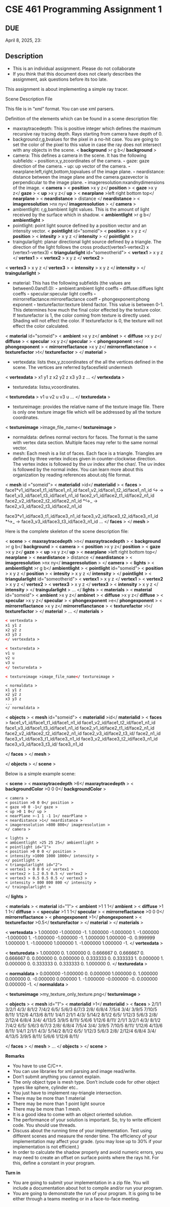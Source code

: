# CSE 461 Programming Assignment 1

## DUE

April 8, 2025, 23:

## Description

- This is an individual assignment. Please do not collaborate
- If you think that this document does not clearly describes the assignment, ask questions before its too late.

This assignment is about implementing a simple ray tracer.

Scene Description File

This file is in “xml” format. You can use xml parsers.

Definition of the elements which can be found in a scene description file:

- maxraytracedepth: This is positive integer which defines the maximum recursive ray tracing depth. Rays
  starting from camera have depth of 0.
- background:r,g,bvalues for the pixel in a no-hit case. You are going to set the color of the pixel to this
  value in case the ray does not intersect with any objects in the scene.
  < **background** >r g b</ **background** >
- camera: This defines a camera in the scene. It has the following subfields:
  **-** position:x,y,zcoordinates of the camera.
  **-** gaze: gaze direction of the camera.
  **-** up: up vector of the camera.
  **-** nearplane:left,right,bottom,topvalues of the image plane.
  **-** neardistance: distance between the image plane and the camera.gazevector is perpendicular to the
  image plane.
  **-** imageresolution:nxandnydimensions of the image.
  < **camera** >
  < **position** >x y z</ **position** >
  < **gaze** >x y z</ **gaze** >
  < **up** >x y z</ **up** >
  < **nearplane** >left right bottom top</ **nearplane** >
  < **neardistance** > distance </ **neardistance** >
  < **imageresolution** >nx ny</ **imageresolution** >
  </ **camera** >
- ambientlight: r,g,bambient light values. This is the amount of light received by the surface which in
  shadow.
  < **ambientlight** >r g b</ **ambientlight** >
- pointlight: point light source defined by a position vector and an intensity vector.
  < **pointlight** id="someid">
  < **position** > x y z </ **position** >
  < **intesity** > x y z </ **intensity** >
  </ **pointlight** >
- traingularlight: planar directional light source defined by a triangle. The direction of the light follows the
  cross product(vertex1-vertex2) x (vertex1-vertex3)
  < **triangularlight** id="someotherid">
  < **vertex1** > x y z </ **vertex1** >
  < **vertex2** > x y z </ **vertex2** >

< **vertex3** > x y z </ **vertex3** >
< **intensity** > x y z </ **intensity** >
</ **traingularlight** >

- material: This has the following subfields (the values are between0.0and1.0):
  **-** ambient:ambient light coeffs
  **-** diffuse:diffues light coeffs
  **-** specular:specular light coeffs
  **-** mirrorreflactance:mirroreflactance coeff
  **-** phongexponent:phong exponent
  **-** texturefactor:texture blend factor. This value is between 0-1. This determines how much the final
  color effected by the texture color. If texturefactor is 1, the color coming from texture is directly used.
  Shading will not effect the color. If texturefactor is 0, the texture will not effect the color calculated.

< **material** id="someid">
< **ambient** >x y z</ **ambinet** >
< **diffuse** >x y z</ **diffuse** >
< **specular** >x y z</ **specular** >
< **phongexponent** >e</ **phongexponent** >
< **mirrorreflactance** >x y z</ **mirrorreflanctance** >
< **texturefactor** >t</ **texturefactor** >
</ **material** >

- vertexdata: lists thex,y,zcoordinates of the all the vertices defined in the scene. The vertices are referred
  byfacesfield undermesh

< **vertexdata** >
x1 y1 z
x2 y2 z
x3 y3 z
...
</ **vertexdata** >

- texturedata: listsu,vcoordinates.

< **texturedata** >
v1 u
v2 u
v3 u
...
</ **texturedata** >

- textureimage: provides the relative name of the texture image file. There is only one texture image file which
  will be addressed by all the texture coordinates.

< **textureimage** >image_file_name</ **textureimage** >

- normaldata: defines normal vectors for faces. The format is the same with vertex data section. Multiple faces
  may refer to the same normal vector.
- mesh: Each mesh is a list of faces. Each face is a triangle. Triangles are defined by three vertex indices given
  in counter-clockwise direction. The vertex index is followed by the uv index after the char/. The uv index is
  followed by the normal index. You can learn more about this organization by reading references about.obj
  file format.

< **mesh** id ="someid">
< **materialid** >id</ **materialid** >
< **faces** >
face1*v1_id/face1_t1_id/face1_n1_id face1_v2_id/face1_t2_id/face1_n1_id
*↪* → face1_v3_id/face1_t3_id/face1_n1_id
face2_v1_id/face2_t1_id/face2_n1_id face2_v2_id/face2_t2_id/face2_n1_id
*↪\_ → face2_v3_id/face2_t3_id/face2_n1_id

face3*v1_id/face3_t1_id/face3_n1_id face3_v2_id/face3_t2_id/face3_n1_id
*↪\_ → face3_v3_id/face3_t3_id/face3_n1_id
...
</ **faces** >
</ **mesh** >

Here is the complete skeleton of the scene description file:

< **scene** >
< **maxraytracedepth** >n</ **maxraytracedepth** >
< **background** >r g b</ **background** >
< **camera** >
< **position** >x y z</ **position** >
< **gaze** >x y z</ **gaze** >
< **up** >x y z</ **up** >
< **nearplane** >left right bottom top</ **nearplane** >
< **neardistance** > distance </ **neardistance** >
< **imageresolution** >nx ny</ **imageresolution** >
</ **camera** >
< **lights** >
< **ambientlight** >r g b</ **ambientlight** >
< **pointlight** id="someid">
< **position** > x y z </ **position** >
< **intesity** > x y z </ **intensity** >
</ **pointlight** >
< **triangularlight** id="someotherid">
< **vertex1** > x y z </ **vertex1** >
< **vertex2** > x y z </ **vertex2** >
< **vertex3** > x y z </ **vertex3** >
< **intensity** > x y z </ **intensity** >
</ **traingularlight** >
...
</ **lights** >
< **materials** >
< **material** id="someid">
< **ambient** >x y z</ **ambinet** >
< **diffuse** >x y z</ **diffuse** >
< **specular** >x y z</ **specular** >
< **phongexponent** >e</ **phongexponent** >
< **mirrorreflactance** >x y z</ **mirrorreflanctance** >
< **texturefactor** >t</ **texturefactor** >
</ **material** >
...
</ **materials** >

```xml
< vertexdata >
x1 y1 z
x2 y2 z
x3 y3 z
</ vertexdata >
```

```xml
< texturedata >
v1 u
v2 u
v3 u
</ texturedata >
```

```xml
< textureimage >image_file_name</ textureimage >
```

```
< normaldata >
x1 y1 z
x2 y2 z
x3 y3 z
...
</ normaldata >
```

< **objects** >
< **mesh** id="someid">
< **materialid** >id</ **materialid** >
< **faces** >
face1_v1_id/face1_t1_id/face1_n1_id face1_v2_id/face1_t2_id/face1_n1_id
face1_v3_id/face1_t3_id/face1_n1_id
face2_v1_id/face2_t1_id/face2_n1_id face2_v2_id/face2_t2_id/face2_n1_id
face2_v3_id/face2_t3_id/ face2_n1_id
face3_v1_id/face3_t1_id/face3_n1_id face3_v2_id/face3_t2_id/face3_n1_id
face3_v3_id/face3_t3_id/ face3_n1_id

</ **faces** >
</ **mesh** >

</ **objects** >
</ **scene** >

Below is a simple example scene:

< **scene** >
< **maxraytracedepth** >6</ **maxraytracedepth** >
< **backgroundColor** >0 0 0</ **backgroundColor** >

```
< camera >
< position >0 0 0</ position >
< gaze >0 0 -1</ gaze >
< up >0 1 0</ up >
< nearPlane >-1 1 -1 1</ nearPlane >
< neardistance >1</ neardistance >
< imageresolution >800 800</ imageresolution >
</ camera >
```

```
< lights >
< ambientlight >25 25 25</ ambientlight >
< pointlight id="1">
< position >0 0 0 </ position >
< intensity >1000 1000 1000</ intensity >
</ pointlight >
< triangularlight id="2">
< vertex1 > 0 0 0 </ vertex1 >
< vertex2 > 1.2 0.5 0.5 </ vertex2 >
< vertex3 > 0.5 0.5 0.5 </ vertex3 >
< intensity > 800 800 800 </ intensity >
</ traingularlight >
```

</ **lights** >

< **materials** >
< **material** id="1">
< **ambient** >1 1 1</ **ambient** >
< **diffuse** >1 1 1</ **diffuse** >
< **specular** >1 1 1</ **specular** >
< **mirrorreflactance** >0 0 0</ **mirrorreflactance** >
< **phongexponent** >1</ **phongexponent** >
< **texturefactor** >0.5</ **texturefactor** >
</ **material** >
</ **materials** >

< **vertexdata** >
1.000000 -1.000000 -1.
1.000000 -1.000000 1.
-1.000000 -1.000000 1.
-1.000000 -1.000000 -1.
1.000000 1.000000 -0.
0.999999 1.000000 1.
-1.000000 1.000000 1.
-1.000000 1.000000 -1.
</ **vertexdata** >

< **texturedata** >
1.000000 0.
1.000000 0.
0.666667 0.
0.666667 0.
0.666667 0.
0.000000 0.
0.000000 0.
0.333333 0.
0.333333 1.
0.000000 1.
0.000000 0.
0.333333 0.
0.333333 0.
1.000000 0.
</ **texturedata** >

< **normaldata** >
0.000000 -1.000000 0.
0.000000 1.000000 0.
1.000000 0.000000 0.
-0.000000 0.000000 1.
-1.000000 -0.000000 -0.
0.000000 0.000000 -1.
</ **normaldata** >

< **textureimage** >my_texture_only_texture.png</ **textureimage** >

< **objects** >
< **mesh** id="1">
< **materialid** >1</ **materialid** >
< **faces** >
2/1/1 3/2/1 4/3/
8/1/2 7/4/2 6/5/
5/6/3 6/7/3 2/8/
6/8/4 7/5/4 3/4/
3/9/5 7/10/5 8/11/
1/12/6 4/13/6 8/11/
1/4/1 2/1/1 4/3/
5/14/2 8/1/2 6/5/
1/12/3 5/6/3 2/8/
2/12/4 6/8/4 3/4/
4/13/5 3/9/5 8/11/
5/6/6 1/12/6 8/11/
2/1/1 3/2/1 4/3/
8/1/2 7/4/2 6/5/
5/6/3 6/7/3 2/8/
6/8/4 7/5/4 3/4/
3/9/5 7/10/5 8/11/
1/12/6 4/13/6 8/11/
1/4/1 2/1/1 4/3/
5/14/2 8/1/2 6/5/
1/12/3 5/6/3 2/8/
2/12/4 6/8/4 3/4/
4/13/5 3/9/5 8/11/
5/6/6 1/12/6 8/11/

</ **faces** >
</ **mesh** >
...
</ **objects** >
</ **scene** >

**Remarks**

- You have to use C/C++.
- You can use libraries for xml parsing and image read/write.
- Don’t submit anything you cannot explain.
- The only object type is mesh type. Don’t include code for other object types like sphere, cylinder etc..
- You just have to implement ray-triangle intersection.
- There may be more than 1 material
- There may be more than 1 point light source
- There may be more than 1 mesh.
- It is a good idea to come with an object oriented solution.
- The performance of your solution is important. So, try to write efficient code. You should use threads.
- Discuss about the running time of your implementation. Test using different scenes and measure the render time.
  The efficiency of your implementation may affect your grade. (you may lose up to 30% if your implementation
  is not efficient.)
- In order to calculate the shadow properly and avoid numeric errors, you may need to create an offset on surface
  points where the rays hit. For this, define a constant in your program.

**Turn in**

- You are going to submit your implementation in a zip file. You will include a documentation about hot to
  compile and/or run your program.
- You are going to demonstrate the run of your program. It is going to be either through a teams meeting or in
  a face-to-face meeting.
